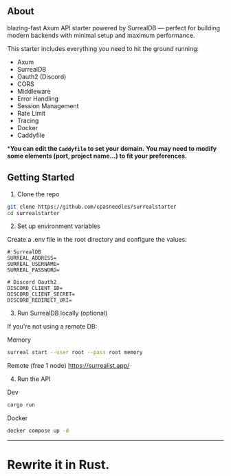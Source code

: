 ## About
 blazing-fast Axum API starter powered by SurrealDB — perfect for building modern backends with minimal setup and maximum performance.

This starter includes everything you need to hit the ground running:
- Axum
- SurrealDB
- Oauth2 (Discord)
- CORS
- Middleware
- Error Handling
- Session Management
- Rate Limit
- Tracing
- Docker
- Caddyfile

***You can edit the `Caddyfile` to set your domain.**
**You may need to modify some elements (port, project name...) to fit your preferences.**

## Getting Started

1. Clone the repo

```bash
git clone https://github.com/cpasneedles/surrealstarter
cd surrealstarter
```

2. Set up environment variables

Create a .env file in the root directory and configure the values:
```env
# SurrealDB
SURREAL_ADDRESS=
SURREAL_USERNAME=
SURREAL_PASSWORD=

# Discord Oauth2
DISCORD_CLIENT_ID=
DISCORD_CLIENT_SECRET=
DISCORD_REDIRECT_URI=
```

3. Run SurrealDB locally (optional)

If you're not using a remote DB:

Memory
```bash
surreal start --user root --pass root memory
```

Remote (free 1 node)
https://surrealist.app/

4. Run the API

Dev
```bash
cargo run
```

Docker
```bash
docker compose up -d
```

---

# Rewrite it in Rust.
